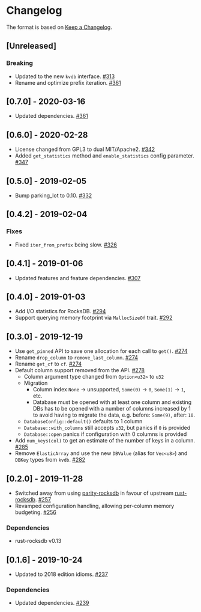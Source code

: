 # Changelog

The format is based on [Keep a Changelog].

[Keep a Changelog]: http://keepachangelog.com/en/1.0.0/

## [Unreleased]
### Breaking
- Updated to the new `kvdb` interface. [#313](https://github.com/paritytech/parity-common/pull/313)
- Rename and optimize prefix iteration. [#361](https://github.com/paritytech/parity-common/pull/361)

## [0.7.0] - 2020-03-16
- Updated dependencies. [#361](https://github.com/paritytech/parity-common/pull/361)

## [0.6.0] - 2020-02-28
- License changed from GPL3 to dual MIT/Apache2. [#342](https://github.com/paritytech/parity-common/pull/342)
- Added `get_statistics` method and `enable_statistics` config parameter. [#347](https://github.com/paritytech/parity-common/pull/347)

## [0.5.0] - 2019-02-05
- Bump parking_lot to 0.10. [#332](https://github.com/paritytech/parity-common/pull/332)

## [0.4.2] - 2019-02-04
### Fixes
- Fixed `iter_from_prefix` being slow. [#326](https://github.com/paritytech/parity-common/pull/326)

## [0.4.1] - 2019-01-06
- Updated features and feature dependencies. [#307](https://github.com/paritytech/parity-common/pull/307)

## [0.4.0] - 2019-01-03
- Add I/O statistics for RocksDB. [#294](https://github.com/paritytech/parity-common/pull/294)
- Support querying memory footprint via `MallocSizeOf` trait. [#292](https://github.com/paritytech/parity-common/pull/292)

## [0.3.0] - 2019-12-19
- Use `get_pinned` API to save one allocation for each call to `get()`. [#274](https://github.com/paritytech/parity-common/pull/274)
- Rename `drop_column` to `remove_last_column`. [#274](https://github.com/paritytech/parity-common/pull/274)
- Rename `get_cf` to `cf`. [#274](https://github.com/paritytech/parity-common/pull/274)
- Default column support removed from the API. [#278](https://github.com/paritytech/parity-common/pull/278)
  - Column argument type changed from `Option<u32>` to `u32`
  - Migration
    - Column index `None` -> unsupported, `Some(0)` -> `0`, `Some(1)` -> `1`, etc.
    - Database must be opened with at least one column and existing DBs has to be opened with a number of columns increased by 1 to avoid having to migrate the data, e.g. before: `Some(9)`, after: `10`.
  - `DatabaseConfig::default()` defaults to 1 column
  - `Database::with_columns` still accepts `u32`, but panics if `0` is provided
  - `Database::open` panics if configuration with 0 columns is provided
- Add `num_keys(col)` to get an estimate of the number of keys in a column. [#285](https://github.com/paritytech/parity-common/pull/285)
- Remove `ElasticArray` and use the new `DBValue` (alias for `Vec<u8>`) and `DBKey` types from `kvdb`. [#282](https://github.com/paritytech/parity-common/pull/282)

## [0.2.0] - 2019-11-28
- Switched away from using [parity-rocksdb](https://crates.io/crates/parity-rocksdb) in favour of upstream [rust-rocksdb](https://crates.io/crates/rocksdb). [#257](https://github.com/paritytech/parity-common/pull/257)
- Revamped configuration handling, allowing per-column memory budgeting. [#256](https://github.com/paritytech/parity-common/pull/256)
### Dependencies
- rust-rocksdb v0.13

## [0.1.6] - 2019-10-24
- Updated to 2018 edition idioms. [#237](https://github.com/paritytech/parity-common/pull/237)
### Dependencies
- Updated dependencies. [#239](https://github.com/paritytech/parity-common/pull/239)
